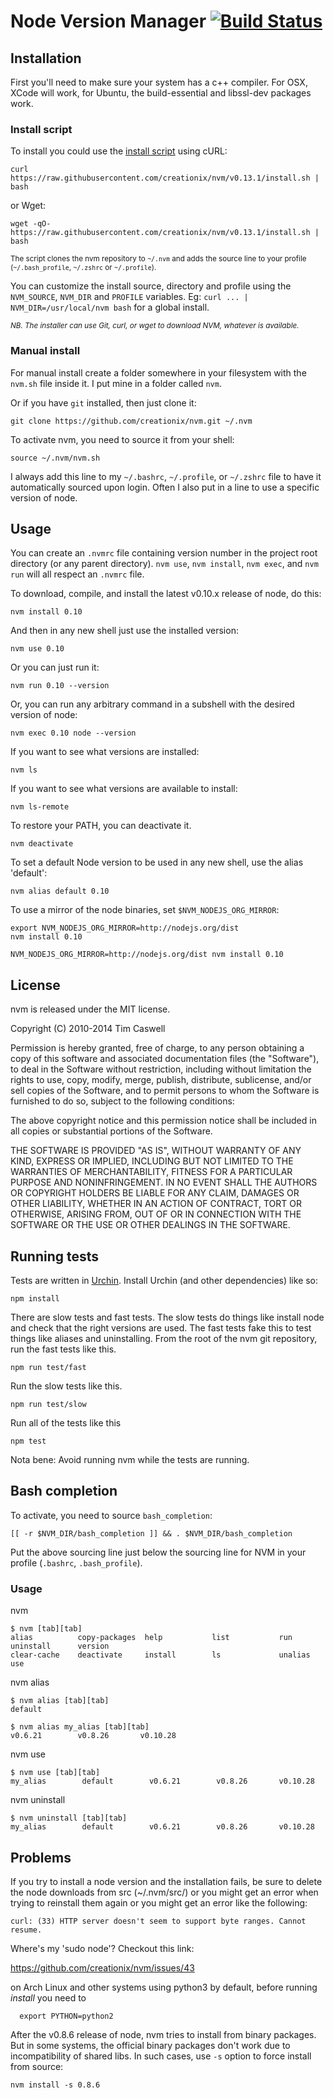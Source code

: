 # Node Version Manager [![Build Status](https://travis-ci.org/creationix/nvm.svg?branch=master)][3]

## Installation

First you'll need to make sure your system has a c++ compiler.  For OSX, XCode will work, for Ubuntu, the build-essential and libssl-dev packages work.

### Install script

To install you could use the [install script][2] using cURL:

    curl https://raw.githubusercontent.com/creationix/nvm/v0.13.1/install.sh | bash

or Wget:

    wget -qO- https://raw.githubusercontent.com/creationix/nvm/v0.13.1/install.sh | bash

<sub>The script clones the nvm repository to `~/.nvm` and adds the source line to your profile (`~/.bash_profile`, `~/.zshrc` or `~/.profile`).</sub>

You can customize the install source, directory and profile using the `NVM_SOURCE`, `NVM_DIR` and `PROFILE` variables. Eg: `curl ... | NVM_DIR=/usr/local/nvm bash` for a global install.

<sub>*NB. The installer can use Git, curl, or wget to download NVM, whatever is available.*</sub>

### Manual install

For manual install create a folder somewhere in your filesystem with the `nvm.sh` file inside it.  I put mine in a folder called `nvm`.

Or if you have `git` installed, then just clone it:

    git clone https://github.com/creationix/nvm.git ~/.nvm

To activate nvm, you need to source it from your shell:

    source ~/.nvm/nvm.sh

I always add this line to my `~/.bashrc`, `~/.profile`, or `~/.zshrc` file to have it automatically sourced upon login.
Often I also put in a line to use a specific version of node.

## Usage

You can create an `.nvmrc` file containing version number in the project root directory (or any parent directory).
`nvm use`, `nvm install`, `nvm exec`, and `nvm run` will all respect an `.nvmrc` file.

To download, compile, and install the latest v0.10.x release of node, do this:

    nvm install 0.10

And then in any new shell just use the installed version:

    nvm use 0.10

Or you can just run it:

    nvm run 0.10 --version

Or, you can run any arbitrary command in a subshell with the desired version of node:

    nvm exec 0.10 node --version

If you want to see what versions are installed:

    nvm ls

If you want to see what versions are available to install:

    nvm ls-remote

To restore your PATH, you can deactivate it.

    nvm deactivate

To set a default Node version to be used in any new shell, use the alias 'default':

    nvm alias default 0.10

To use a mirror of the node binaries, set `$NVM_NODEJS_ORG_MIRROR`:

    export NVM_NODEJS_ORG_MIRROR=http://nodejs.org/dist
    nvm install 0.10

    NVM_NODEJS_ORG_MIRROR=http://nodejs.org/dist nvm install 0.10

## License

nvm is released under the MIT license.


Copyright (C) 2010-2014 Tim Caswell

Permission is hereby granted, free of charge, to any person obtaining a copy of this software and associated documentation files (the "Software"), to deal in the Software without restriction, including without limitation the rights to use, copy, modify, merge, publish, distribute, sublicense, and/or sell copies of the Software, and to permit persons to whom the Software is furnished to do so, subject to the following conditions:

The above copyright notice and this permission notice shall be included in all copies or substantial portions of the Software.

THE SOFTWARE IS PROVIDED "AS IS", WITHOUT WARRANTY OF ANY KIND, EXPRESS OR IMPLIED, INCLUDING BUT NOT LIMITED TO THE WARRANTIES OF MERCHANTABILITY, FITNESS FOR A PARTICULAR PURPOSE AND NONINFRINGEMENT. IN NO EVENT SHALL THE AUTHORS OR COPYRIGHT HOLDERS BE LIABLE FOR ANY CLAIM, DAMAGES OR OTHER LIABILITY, WHETHER IN AN ACTION OF CONTRACT, TORT OR OTHERWISE, ARISING FROM, OUT OF OR IN CONNECTION WITH THE SOFTWARE OR THE USE OR OTHER DEALINGS IN THE SOFTWARE.

## Running tests
Tests are written in [Urchin]. Install Urchin (and other dependencies) like so:

    npm install

There are slow tests and fast tests. The slow tests do things like install node
and check that the right versions are used. The fast tests fake this to test
things like aliases and uninstalling. From the root of the nvm git repository,
run the fast tests like this.

    npm run test/fast

Run the slow tests like this.

    npm run test/slow

Run all of the tests like this

    npm test

Nota bene: Avoid running nvm while the tests are running.

## Bash completion

To activate, you need to source `bash_completion`:

  	[[ -r $NVM_DIR/bash_completion ]] && . $NVM_DIR/bash_completion

Put the above sourcing line just below the sourcing line for NVM in your profile (`.bashrc`, `.bash_profile`).

### Usage

nvm

	$ nvm [tab][tab]
	alias          copy-packages  help           list           run            uninstall      version
	clear-cache    deactivate     install        ls             unalias        use

nvm alias

	$ nvm alias [tab][tab]
	default

	$ nvm alias my_alias [tab][tab]
	v0.6.21        v0.8.26       v0.10.28

nvm use

	$ nvm use [tab][tab]
	my_alias        default        v0.6.21        v0.8.26       v0.10.28

nvm uninstall

	$ nvm uninstall [tab][tab]
	my_alias        default        v0.6.21        v0.8.26       v0.10.28

## Problems

If you try to install a node version and the installation fails, be sure to delete the node downloads from src (~/.nvm/src/) or you might get an error when trying to reinstall them again or you might get an error like the following:

    curl: (33) HTTP server doesn't seem to support byte ranges. Cannot resume.

Where's my 'sudo node'? Checkout this link:

https://github.com/creationix/nvm/issues/43

on Arch Linux and other systems using python3 by default, before running *install* you need to

      export PYTHON=python2

After the v0.8.6 release of node, nvm tries to install from binary packages. But in some systems, the official binary packages don't work due to incompatibility of shared libs. In such cases, use `-s` option to force install from source:

    nvm install -s 0.8.6

[1]: https://github.com/creationix/nvm.git
[2]: https://github.com/creationix/nvm/blob/v0.13.1/install.sh
[3]: https://travis-ci.org/creationix/nvm
[Urchin]: https://github.com/scraperwiki/urchin

